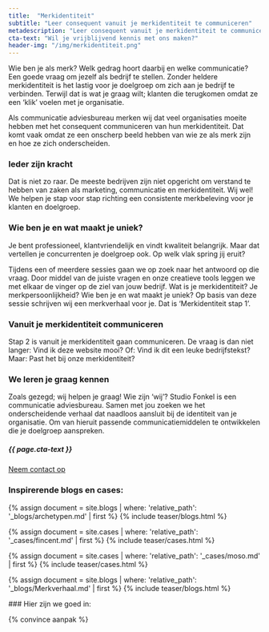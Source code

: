 ```yaml
---
title:  "Merkidentiteit"
subtitle: "Leer consequent vanuit je merkidentiteit te communiceren"
metadescription: "Leer consequent vanuit je merkidentiteit te communiceren. Wie ben je als merk? Welk gedrag hoort daarbij en welke communicatie? We gaan graag samen met je op weg richting een consistente merkbeleving voor je klanten en doelgroep."
cta-text: "Wil je vrijblijvend kennis met ons maken?"
header-img: "/img/merkidentiteit.png"
---
```

Wie ben je als merk? Welk gedrag hoort daarbij en welke communicatie? Een goede vraag om jezelf als bedrijf te stellen. Zonder heldere merkidentiteit is het lastig voor je doelgroep om zich aan je bedrijf te verbinden. Terwijl dat is wat je graag wilt; klanten die terugkomen omdat ze een ‘klik’ voelen met je organisatie.

Als communicatie adviesbureau merken wij dat veel organisaties moeite hebben met het consequent communiceren van hun merkidentiteit. Dat komt vaak omdat ze een onscherp beeld hebben van wie ze als merk zijn en hoe ze zich onderscheiden.

### Ieder zijn kracht
Dat is niet zo raar. De meeste bedrijven zijn niet opgericht om verstand te hebben van zaken als marketing, communicatie en merkidentiteit. Wij wel! We helpen je stap voor stap richting een consistente merkbeleving voor je klanten en doelgroep.

### Wie ben je en wat maakt je uniek?
Je bent professioneel, klantvriendelijk en vindt kwaliteit belangrijk. Maar dat vertellen je concurrenten je doelgroep ook. Op welk vlak spring jij eruit?

Tijdens een of meerdere sessies gaan we op zoek naar het antwoord op die vraag. Door middel van de juiste vragen en onze creatieve tools leggen we met elkaar de vinger op de ziel van jouw bedrijf. Wat is je merkidentiteit? Je merkpersoonlijkheid? Wie ben je en wat maakt je uniek? Op basis van deze sessie schrijven wij een merkverhaal voor je. Dat is ‘Merkidentiteit stap 1’.

### Vanuit je merkidentiteit communiceren
Stap 2 is vanuit je merkidentiteit gaan communiceren. De vraag is dan niet langer: Vind ik deze website mooi? Of: Vind ik dit een leuke bedrijfstekst? Maar: Past het bij onze merkidentiteit?

### We leren je graag kennen
Zoals gezegd; wij helpen je graag! Wie zijn ‘wij’? Studio Fonkel is een communicatie adviesbureau. Samen met jou zoeken we het onderscheidende verhaal dat naadloos aansluit bij de identiteit van je organisatie. Om van hieruit passende communicatiemiddelen te ontwikkelen die je doelgroep aanspreken.

<div class="call-to-action">
  <h5 class="cta-text">{{ page.cta-text }}</h5>
  <div class="number"><a href="/contact">Neem contact op</a></span></div>
</div>

### Inspirerende blogs en cases:
<div class="cases-overview">
	{% assign document = site.blogs | where: 'relative_path': '_blogs/archetypen.md' | first %}
  {% include teaser/blogs.html %}

  {% assign document = site.cases | where: 'relative_path': '_cases/fincent.md' | first %}
  {% include teaser/cases.html %}

  {% assign document = site.cases | where: 'relative_path': '_cases/moso.md' | first %}
  {% include teaser/cases.html %}

  {% assign document = site.blogs | where: 'relative_path': '_blogs/Merkverhaal.md' | first %}
  {% include teaser/blogs.html %}

</div>
### Hier zijn we goed in:

{% convince aanpak %}
